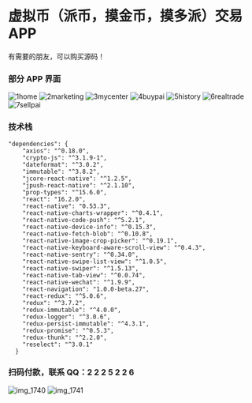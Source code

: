 # 虚拟币（派币，摸金币，摸多派）交易 APP

有需要的朋友，可以购买源码！

### 部分 APP 界面

![1home](https://user-images.githubusercontent.com/2621619/37186748-9d46828a-230c-11e8-8587-9719d3abc5a7.jpeg)
![2marketing](https://user-images.githubusercontent.com/2621619/37186749-9d807dfa-230c-11e8-8d8e-a39a08a6abb4.jpeg)
![3mycenter](https://user-images.githubusercontent.com/2621619/37186750-9db1b7e4-230c-11e8-85e9-cd0fc1e161a5.jpeg)
![4buypai](https://user-images.githubusercontent.com/2621619/37186751-9dde9b1a-230c-11e8-9c19-a110de482209.jpeg)
![5history](https://user-images.githubusercontent.com/2621619/37186752-9e0e1cbe-230c-11e8-98fb-fa2c55a927d7.jpeg)
![6realtrade](https://user-images.githubusercontent.com/2621619/37186753-9e3eb7d4-230c-11e8-9e47-a00ac4322b69.jpeg)
![7sellpai](https://user-images.githubusercontent.com/2621619/37186754-9e7344cc-230c-11e8-94c1-4a2fa0566cee.jpeg)

### 技术栈
```
"dependencies": {
    "axios": "^0.18.0",
    "crypto-js": "^3.1.9-1",
    "dateformat": "^3.0.2",
    "immutable": "^3.8.2",
    "jcore-react-native": "^1.2.5",
    "jpush-react-native": "^2.1.10",
    "prop-types": "^15.6.0",
    "react": "16.2.0",
    "react-native": "0.53.3",
    "react-native-charts-wrapper": "^0.4.1",
    "react-native-code-push": "^5.2.1",
    "react-native-device-info": "^0.15.3",
    "react-native-fetch-blob": "^0.10.8",
    "react-native-image-crop-picker": "^0.19.1",
    "react-native-keyboard-aware-scroll-view": "^0.4.3",
    "react-native-sentry": "^0.34.0",
    "react-native-swipe-list-view": "^1.0.5",
    "react-native-swiper": "^1.5.13",
    "react-native-tab-view": "^0.0.74",
    "react-native-wechat": "^1.9.9",
    "react-navigation": "1.0.0-beta.27",
    "react-redux": "^5.0.6",
    "redux": "^3.7.2",
    "redux-immutable": "^4.0.0",
    "redux-logger": "^3.0.6",
    "redux-persist-immutable": "^4.3.1",
    "redux-promise": "^0.5.3",
    "redux-thunk": "^2.2.0",
    "reselect": "^3.0.1"
  }
```

### 扫码付款，联系 QQ：2 2 2 5 2 2 6

![img_1740](https://user-images.githubusercontent.com/2621619/37186912-6c34fb1c-230d-11e8-9e59-966473cb16a4.jpg)
![img_1741](https://user-images.githubusercontent.com/2621619/37187176-ad5381e4-230e-11e8-9e0f-00e5422d1baf.jpg)
